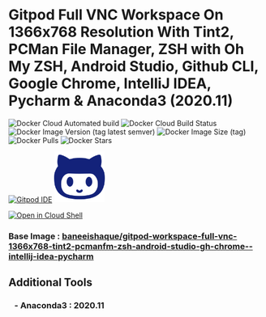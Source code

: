 # Gitpod Full VNC Workspace On 1366x768 Resolution With Tint2, PCMan File Manager, ZSH with Oh My ZSH, Android Studio, Github CLI, Google Chrome, IntelliJ IDEA, Pycharm & Anaconda3 (2020.11)

![Docker Cloud Automated build](https://img.shields.io/docker/cloud/automated/baneeishaque/gitpod-full-1366x768-tint2-pcmanfm-zsh-android-studio-gh-chrome-idea-pycharm-anaconda3-2020-11)
![Docker Cloud Build Status](https://img.shields.io/docker/cloud/build/baneeishaque/gitpod-full-1366x768-tint2-pcmanfm-zsh-android-studio-gh-chrome-idea-pycharm-anaconda3-2020-11)
![Docker Image Version (tag latest semver)](https://img.shields.io/docker/v/baneeishaque/gitpod-full-1366x768-tint2-pcmanfm-zsh-android-studio-gh-chrome-idea-pycharm-anaconda3-2020-11/latest)
![Docker Image Size (tag)](https://img.shields.io/docker/image-size/baneeishaque/gitpod-full-1366x768-tint2-pcmanfm-zsh-android-studio-gh-chrome-idea-pycharm-anaconda3-2020-11/latest)
![Docker Pulls](https://img.shields.io/docker/pulls/baneeishaque/gitpod-full-1366x768-tint2-pcmanfm-zsh-android-studio-gh-chrome-idea-pycharm-anaconda3-2020-11)
![Docker Stars](https://img.shields.io/docker/stars/baneeishaque/gitpod-full-1366x768-tint2-pcmanfm-zsh-android-studio-gh-chrome-idea-pycharm-anaconda3-2020-11)

<a href="https://gitpod.io/#https://github.com/Baneeishaque/gitpod-full-1366x768-tint2-pcmanfm-zsh-android-studio-gh-chrome-idea-pycharm-anaconda3-2020-11"><img src="https://icons-for-free.com/iconfiles/png/512/gitpod-1324440164066425542.png" alt="Gitpod IDE" width="100" height="100"></a>
<a href="https://github1s.com/Baneeishaque/gitpod-full-1366x768-tint2-pcmanfm-zsh-android-studio-gh-chrome-idea-pycharm-anaconda3-2020-11"><img src="https://raw.githubusercontent.com/conwnet/github1s/master/resources/images/logo.svg" alt="Github1s Editor" width="100" height="100"></a>

[![Open in Cloud Shell](https://gstatic.com/cloudssh/images/open-btn.svg)](https://ssh.cloud.google.com/cloudshell/editor?cloudshell_git_repo=https://github.com/Baneeishaque/gitpod-full-1366x768-tint2-pcmanfm-zsh-android-studio-gh-chrome-idea-pycharm-anaconda3-2020-11)

### Base Image : [baneeishaque/gitpod-workspace-full-vnc-1366x768-tint2-pcmanfm-zsh-android-studio-gh-chrome--intellij-idea-pycharm](https://hub.docker.com/repository/docker/baneeishaque/gitpod-workspace-full-vnc-1366x768-tint2-pcmanfm-zsh-android-studio-gh-chrome-intellij-idea-pycharm)  

## Additional Tools
### &nbsp;&nbsp; - Anaconda3 : 2020.11

[//]: # "[![Gitpod ready-to-code](https://img.shields.io/badge/Gitpod-ready--to--code-blue?logo=gitpod)](https://gitpod.io/#https://github.com/Baneeishaque/gitpod-full-1366x768-tint2-pcmanfm-zsh-android-studio-gh-chrome-idea-pycharm-anaconda3-2020-11)"
